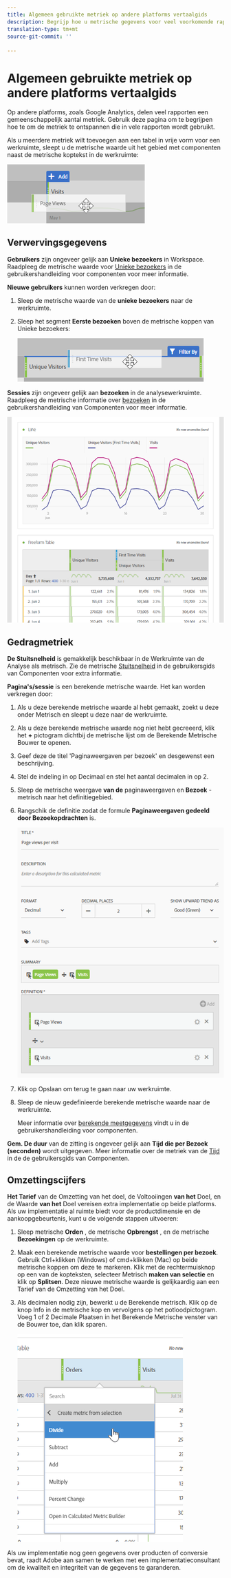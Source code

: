 ```yaml
---
title: Algemeen gebruikte metriek op andere platforms vertaalgids
description: Begrijp hoe u metrische gegevens voor veel voorkomende rapporten kunt ophalen met gebruik van terminologie die beter bekend is bij Google Analytics-gebruikers.
translation-type: tm+mt
source-git-commit: ''

---
```



# Algemeen gebruikte metriek op andere platforms vertaalgids

Op andere platforms, zoals Google Analytics, delen veel rapporten een gemeenschappelijk aantal metriek. Gebruik deze pagina om te begrijpen hoe te om de metriek te ontspannen die in vele rapporten wordt gebruikt.

Als u meerdere metriek wilt toevoegen aan een tabel in vrije vorm voor een werkruimte, sleept u de metrische waarde uit het gebied met componenten naast de metrische koptekst in de werkruimte:

![Extra metrisch](/help/technotes/ga-to-aa/assets/new_metric.png)

## Verwervingsgegevens

**Gebruikers** zijn ongeveer gelijk aan **Unieke bezoekers** in Workspace. Raadpleeg de metrische waarde voor [Unieke bezoekers](/help/components/c-variables/c-metrics/metrics-unique-visitors.md) in de gebruikershandleiding voor componenten voor meer informatie.

**Nieuwe gebruikers** kunnen worden verkregen door:

1. Sleep de metrische waarde van de **unieke bezoekers** naar de werkruimte.
2. Sleep het segment **Eerste bezoeken** boven de metrische koppen van Unieke bezoekers:

   ![Eerste bezoeken](../assets/first_time_visits.png)

**Sessies** zijn ongeveer gelijk aan **bezoeken** in de analysewerkruimte. Raadpleeg de metrische informatie over [bezoeken](/help/components/c-variables/c-metrics/metrics-visit.md) in de gebruikershandleiding van Componenten voor meer informatie.

![Verwervingsgegevens](../assets/acquisition_metrics.png)

## Gedragmetriek

**De Stuitsnelheid** is gemakkelijk beschikbaar in de Werkruimte van de Analyse als metrisch. Zie de metrische [Stuitsnelheid](/help/components/c-variables/c-metrics/metrics-bounce-rate.md) in de gebruikersgids van Componenten voor extra informatie.

**Pagina&#39;s/sessie** is een berekende metrische waarde. Het kan worden verkregen door:

1. Als u deze berekende metrische waarde al hebt gemaakt, zoekt u deze onder Metrisch en sleept u deze naar de werkruimte.
2. Als u deze berekende metrische waarde nog niet hebt gecreeerd, klik het **+** pictogram dichtbij de metrische lijst om de Berekende Metrische Bouwer te openen.
3. Geef deze de titel &#39;Paginaweergaven per bezoek&#39; en desgewenst een beschrijving.
4. Stel de indeling in op Decimaal en stel het aantal decimalen in op 2.
5. Sleep de metrische weergave **van de** paginaweergaven en **Bezoek** -metrisch naar het definitiegebied.
6. Rangschik de definitie zodat de formule **Paginaweergaven gedeeld door Bezoekopdrachten** is.

   ![Paginaweergaven per bezoek](/help/technotes/ga-to-aa/assets/page_views_per_visit.png)

7. Klik op Opslaan om terug te gaan naar uw werkruimte.
8. Sleep de nieuw gedefinieerde berekende metrische waarde naar de werkruimte.

   Meer informatie over [berekende meetgegevens](/help/components/c-variables/c-metrics/calculated-metric.md) vindt u in de gebruikershandleiding voor componenten.

**Gem. De duur** van de zitting is ongeveer gelijk aan **Tijd die per Bezoek (seconden)** wordt uitgegeven. Meer informatie over de metriek van de [Tijd](/help/components/c-variables/c-metrics/metrics-time-spent.md) in de de gebruikersgids van Componenten.

## Omzettingscijfers

**Het Tarief** van de Omzetting van het doel, de Voltooiingen **van het** Doel, en de Waarde **van het** Doel vereisen extra implementatie op beide platforms. Als uw implementatie al ruimte biedt voor de productdimensie en de aankoopgebeurtenis, kunt u de volgende stappen uitvoeren:

1. Sleep metrische **Orden** , de metrische **Opbrengst** , en de metrische **Bezoekingen** op de werkruimte.
1. Maak een berekende metrische waarde voor **bestellingen per bezoek**. Gebruik Ctrl+klikken (Windows) of cmd+klikken (Mac) op beide metrische koppen om deze te markeren. Klik met de rechtermuisknop op een van de kopteksten, selecteer Metrisch **maken van selectie** en klik op **Splitsen**. Deze nieuwe metrische waarde is gelijkaardig aan een Tarief van de Omzetting van het Doel.
1. Als decimalen nodig zijn, bewerkt u de Berekende metrisch. Klik op de knop Info in de metrische kop en vervolgens op het potloodpictogram. Voeg 1 of 2 Decimale Plaatsen in het Berekende Metrische venster van de Bouwer toe, dan klik sparen.

   ![Bestellingen per bezoek](/help/technotes/ga-to-aa/assets/orders_per_visit.png)

Als uw implementatie nog geen gegevens over producten of conversie bevat, raadt Adobe aan samen te werken met een implementatieconsultant om de kwaliteit en integriteit van de gegevens te garanderen.

